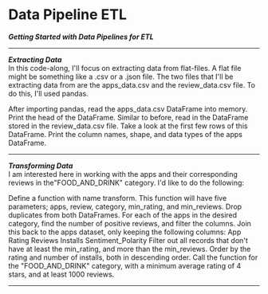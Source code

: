 # Data Pipeline ETL

***Getting Started with Data Pipelines for ETL***

---------

***Extracting Data*** <br>
In this code-along, I'll focus on extracting data from flat-files. A flat file might be something like a .csv or a .json file. The two files that I'll be extracting data from are the apps_data.csv and the review_data.csv file. To do this, I'll used pandas. 

After importing pandas, read the apps_data.csv DataFrame into memory. Print the head of the DataFrame.
Similar to before, read in the DataFrame stored in the review_data.csv file. Take a look at the first few rows of this DataFrame.
Print the column names, shape, and data types of the apps DataFrame.

----------
***Transforming Data*** <br>
I am interested here in working with the apps and their corresponding reviews in the"FOOD_AND_DRINK" category. I'd like to do the following:

Define a function with name transform. This function will have five parameters; apps, review, category, min_rating, and min_reviews.
Drop duplicates from both DataFrames.
For each of the apps in the desired category, find the number of positive reviews, and filter the columns.
Join this back to the apps dataset, only keeping the following columns:
App
Rating
Reviews
Installs
Sentiment_Polarity
Filter out all records that don't have at least the min_rating, and more than the min_reviews.
Order by the rating and number of installs, both in descending order.
Call the function for the "FOOD_AND_DRINK" category, with a minimum average rating of 4 stars, and at least 1000 reviews.

----------
